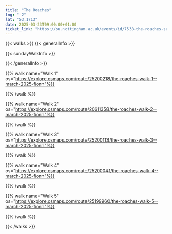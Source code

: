```yaml
---
title: "The Roaches"
lng: "-2"
lat: "53.1713"
date: 2025-03-23T09:00:00+01:00
ticket_link: "https://su.nottingham.ac.uk/events/id/7538-the-roaches-sunday-hike"
---
```



{{< walks >}}
{{< generalInfo >}}

{{< sundayWalkInfo >}}

{{< /generalInfo >}}

{{% walk name="Walk 1" os="https://explore.osmaps.com/route/25200218/the-roaches-walk-1--march-2025-fionn"%}}


{{% /walk %}}

{{% walk name="Walk 2" os="https://explore.osmaps.com/route/20611358/the-roaches-walk-2--march-2025-fionn"%}}


{{% /walk %}}

{{% walk name="Walk 3" os="https://explore.osmaps.com/route/25200113/the-roaches-walk-3--march-2025-fionn"%}}


{{% /walk %}}


{{% walk name="Walk 4" os="https://explore.osmaps.com/route/25200041/the-roaches-walk-4--march-2025-fionn"%}}


{{% /walk %}}


{{% walk name="Walk 5" os="https://explore.osmaps.com/route/25199960/the-roaches-walk-5--march-2025-fionn"%}}


{{% /walk %}}


{{< /walks >}}